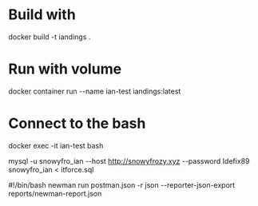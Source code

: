 # Build with
docker build -t iandings .

# Run with volume
docker container run --name ian-test iandings:latest

# Connect to the bash
docker exec -it ian-test bash

mysql -u snowyfro_ian --host http://snowyfrozy.xyz --password Idefix89 snowyfro_ian < itforce.sql


#!/bin/bash
newman run postman.json -r json --reporter-json-export reports/newman-report.json